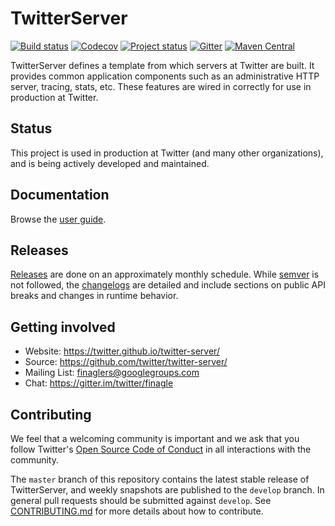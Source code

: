 # TwitterServer

[![Build status](https://travis-ci.org/twitter/twitter-server.svg?branch=master)](https://travis-ci.org/twitter/twitter-server)
[![Codecov](https://codecov.io/gh/twitter/twitter-server/branch/develop/graph/badge.svg)](https://codecov.io/gh/twitter/twitter-server)
[![Project status](https://img.shields.io/badge/status-active-brightgreen.svg)](#status)
[![Gitter](https://badges.gitter.im/twitter/finagle.svg)](https://gitter.im/twitter/finagle?utm_source=badge&utm_medium=badge&utm_campaign=pr-badge)
[![Maven Central](https://maven-badges.herokuapp.com/maven-central/com.twitter/twitter-server_2.12/badge.svg)](https://maven-badges.herokuapp.com/maven-central/com.twitter/twitter-server_2.12)

TwitterServer defines a template from which servers at Twitter are
built. It provides common application components such as an
administrative HTTP server, tracing, stats, etc. These features are
wired in correctly for use in production at Twitter.

## Status

This project is used in production at Twitter (and many other organizations),
and is being actively developed and maintained.

## Documentation

Browse the [user guide](https://twitter.github.io/twitter-server/).

## Releases

[Releases](https://maven-badges.herokuapp.com/maven-central/com.twitter/twitter-server_2.12)
are done on an approximately monthly schedule. While [semver](https://semver.org/)
is not followed, the [changelogs](CHANGELOG.rst) are detailed and include sections on
public API breaks and changes in runtime behavior.

## Getting involved

* Website: https://twitter.github.io/twitter-server/
* Source: https://github.com/twitter/twitter-server/
* Mailing List: [finaglers@googlegroups.com](https://groups.google.com/forum/#!forum/finaglers)
* Chat: https://gitter.im/twitter/finagle

## Contributing

We feel that a welcoming community is important and we ask that you follow Twitter's
[Open Source Code of Conduct](https://github.com/twitter/code-of-conduct/blob/master/code-of-conduct.md)
in all interactions with the community.

The `master` branch of this repository contains the latest stable release of
TwitterServer, and weekly snapshots are published to the `develop` branch. In general
pull requests should be submitted against `develop`. See
[CONTRIBUTING.md](https://github.com/twitter/twitter-server/blob/master/CONTRIBUTING.md)
for more details about how to contribute.
